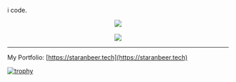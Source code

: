 
i code.



<p align="center">
    <img src="https://skillicons.dev/icons?i=html,css,sass,tailwindcss,materialui,javascript,typescript,react,redux,nextjs,nodejs,express,mongodb,figma,blender&perline=5" />
</p>


<p align="center" style="margin-top:1rem;">
<img align="center" src="https://github-readme-streak-stats.herokuapp.com/?user=staranbeer" />
</p>


___
My Portfolio:
[https://staranbeer.tech](https://staranbeer.tech)

[![trophy](https://github-profile-trophy.vercel.app/?username=staranbeer)](https://github.com/ryo-ma/github-profile-trophy)
